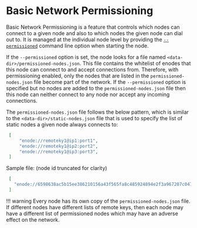 # Basic Network Permissioning

Basic Network Permissioning is a feature that controls which nodes can connect to a given node and also
to which nodes the given node can dial out to. It is managed at the individual node level by providing the
[`--permissioned`](../../Reference/CLI-Syntax.md#permissioned) command line option when starting the node.

If the `--permissioned` option is set, the node looks for a file named `<data-dir>/permissioned-nodes.json`.
This file contains the whitelist of enodes that this node can connect to and accept connections from. Therefore,
with permissioning enabled, only the nodes that are listed in the `permissioned-nodes.json` file become
part of the network. If the `--permissioned` option is specified but no nodes are added to the `permissioned-nodes.json`
file then this node can neither connect to any node nor accept any incoming connections.

The `permissioned-nodes.json` file follows the below pattern, which is similar to the `<data-dir>/static-nodes.json`
file that is used to specify the list of static nodes a given node always connects to:

   ``` json
    [
        "enode://remoteky1@ip1:port1",
        "enode://remoteky1@ip2:port2",
        "enode://remoteky1@ip3:port3",
    ]
   ```

Sample file: (node id truncated for clarity)

   ``` json
    [
      "enode://6598638ac5b15ee386210156a43f565fa8c485924894e2f3a967207c047470@127.0.0.1:30300",
    ]
   ```

!!! warning
    Every node has its own copy of the `permissioned-nodes.json` file. If different nodes have different
    lists of remote keys, then each node may have a different list of permissioned nodes which may have
    an adverse effect on the network.

